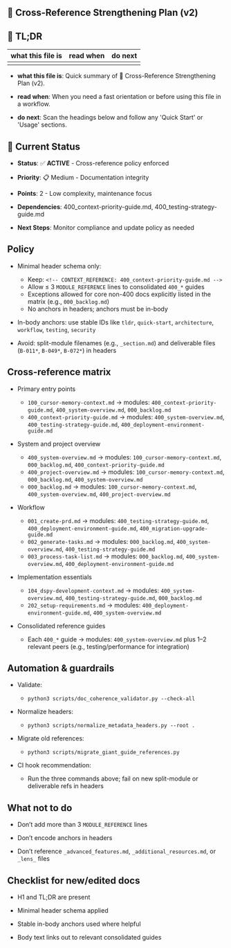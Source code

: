 <!-- CONTEXT_REFERENCE: 400_context-priority-guide.md -->
<!-- MODULE_REFERENCE: 400_testing-strategy-guide.md -->
<!-- MEMORY_CONTEXT: MEDIUM - Cross-reference policy and validation -->

## 🔗 Cross-Reference Strengthening Plan (v2)

<a id="tldr"></a>

## 🔎 TL;DR

| what this file is | read when | do next |
|---|---|---|
|  |  |  |

- **what this file is**: Quick summary of 🔗 Cross-Reference Strengthening Plan (v2).

- **read when**: When you need a fast orientation or before using this file in a workflow.

- **do next**: Scan the headings below and follow any 'Quick Start' or 'Usage' sections.


## 🎯 **Current Status**

- **Status**: ✅ **ACTIVE** - Cross-reference policy enforced

- **Priority**: 📋 Medium - Documentation integrity

- **Points**: 2 - Low complexity, maintenance focus

- **Dependencies**: 400_context-priority-guide.md, 400_testing-strategy-guide.md

- **Next Steps**: Monitor compliance and update policy as needed

## Policy

- Minimal header schema only:
  - Keep: `<!-- CONTEXT_REFERENCE: 400_context-priority-guide.md -->`
  - Allow ≤ 3 `MODULE_REFERENCE` lines to consolidated `400_*` guides
  - Exceptions allowed for core non-400 docs explicitly listed in the matrix (e.g., `000_backlog.md`)
  - No anchors in headers; anchors must be in-body

- In-body anchors: use stable IDs like `tldr`, `quick-start`, `architecture`, `workflow`, `testing`, `security`

- Avoid: split-module filenames (e.g., `_section.md`) and deliverable files (`B-011*`, `B-049*`, `B-072*`) in headers

## Cross-reference matrix

- Primary entry points
  - `100_cursor-memory-context.md` → modules: `400_context-priority-guide.md`, `400_system-overview.md`, `000_backlog.md`
  - `400_context-priority-guide.md` → modules: `400_system-overview.md`, `400_testing-strategy-guide.md`, `400_deployment-environment-guide.md`

- System and project overview
  - `400_system-overview.md` → modules: `100_cursor-memory-context.md`, `000_backlog.md`, `400_context-priority-guide.md`
  - `400_project-overview.md` → modules: `100_cursor-memory-context.md`, `000_backlog.md`, `400_system-overview.md`
  - `000_backlog.md` → modules: `100_cursor-memory-context.md`, `400_system-overview.md`, `400_project-overview.md`

- Workflow
  - `001_create-prd.md` → modules: `400_testing-strategy-guide.md`, `400_deployment-environment-guide.md`, `400_migration-upgrade-guide.md`
  - `002_generate-tasks.md` → modules: `000_backlog.md`, `400_system-overview.md`, `400_testing-strategy-guide.md`
  - `003_process-task-list.md` → modules: `000_backlog.md`, `400_system-overview.md`, `400_deployment-environment-guide.md`

- Implementation essentials
  - `104_dspy-development-context.md` → modules: `400_system-overview.md`, `400_testing-strategy-guide.md`, `000_backlog.md`
  - `202_setup-requirements.md` → modules: `400_deployment-environment-guide.md`, `400_system-overview.md`

- Consolidated reference guides
  - Each `400_*` guide → modules: `400_system-overview.md` plus 1–2 relevant peers (e.g., testing/performance for integration)

## Automation & guardrails

- Validate:
  - `python3 scripts/doc_coherence_validator.py --check-all`

- Normalize headers:
  - `python3 scripts/normalize_metadata_headers.py --root .`

- Migrate old references:
  - `python3 scripts/migrate_giant_guide_references.py`

- CI hook recommendation:
  - Run the three commands above; fail on new split-module or deliverable refs in headers

## What not to do

- Don’t add more than 3 `MODULE_REFERENCE` lines

- Don’t encode anchors in headers

- Don’t reference `_advanced_features.md`, `_additional_resources.md`, or `_lens_` files

## Checklist for new/edited docs

- H1 and TL;DR are present

- Minimal header schema applied

- Stable in-body anchors used where helpful

- Body text links out to relevant consolidated guides